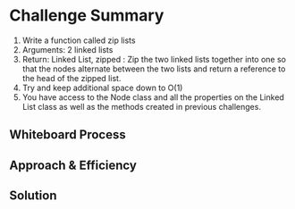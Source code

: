# Challenge Summary
<!-- Description of the challenge -->
1. Write a function called zip lists
2. Arguments: 2 linked lists
3. Return: Linked List, zipped : Zip the two linked lists together into one so that the nodes alternate between the two lists and return a reference to the head of the zipped list.
4. Try and keep additional space down to O(1)
5. You have access to the Node class and all the properties on the Linked List class as well as the methods created in previous challenges.
## Whiteboard Process
<!-- Embedded whiteboard image -->

## Approach & Efficiency
<!-- What approach did you take? Why? What is the Big O space/time for this approach? -->

## Solution
<!-- Show how to run your code, and examples of it in action -->
